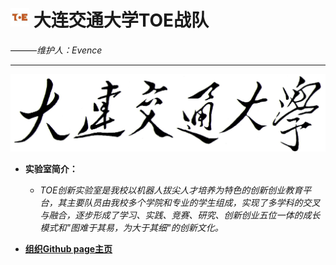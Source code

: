 # <img src="https://github.com/DJTU-RM-TOE/.github/blob/main/profile/img/logo.jpeg" width = "30" height = "30"> __大连交通大学TOE战队__

———_维护人：Evence_
___
<img src="https://github.com/DJTU-RM-TOE/.github/blob/main/profile/img/DJTU.jpeg"> 


* __实验室简介：__
  * _TOE创新实验室是我校以机器人拔尖人才培养为特色的创新创业教育平台，其主要队员由我校多个学院和专业的学生组成，实现了多学科的交叉与融合，逐步形成了学习、实践、竞赛、研究、创新创业五位一体的成长模式和"图难于其易，为大于其细"的创新文化。_

* __[组织Github page主页](https://djtu-rm-toe.github.io/#/)__



